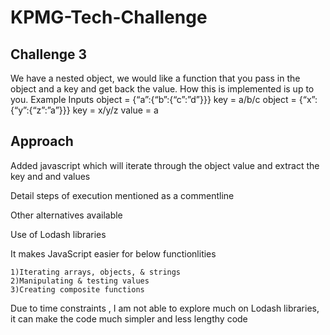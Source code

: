 # KPMG-Tech-Challenge

## Challenge 3
We have a nested object, we would like a function that you pass in the object and a key and get back the value. How this is implemented is up to you.
Example Inputs
object = {“a”:{“b”:{“c”:”d”}}}
key = a/b/c
object = {“x”:{“y”:{“z”:”a”}}}
key = x/y/z
value = a

## Approach

Added javascript which will iterate through the object  value and extract the key and and values

Detail steps of execution mentioned as a commentline 

Other alternatives available

Use of Lodash libraries

It makes JavaScript easier for below functionlities  

    1)Iterating arrays, objects, & strings
    2)Manipulating & testing values
    3)Creating composite functions

Due to time constraints , I am not able to explore much on Lodash libraries, it can make the code much simpler and less lengthy code